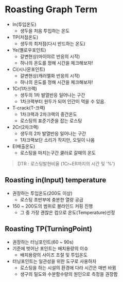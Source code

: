 # Roasting Graph Term
- In(투입온도)
    - 생두을 처음 투입하는 온도
- TP(저점온도)
    - 생두의 최저점(다시 반드하는 온도)
- Ye(옐로우포인트)
    - 갈변현상(마이야르 반응의 시작)
    - 하나의 온도를 정해 시간을 체크해보자!
- Ci(시나몬포인트)
    - 갈변현상(캐러멜화 반응의 시작)
    - 하나의 온도를 정해 시간을 체크해보자!
- 1Cr(1차크랙)
    - 생두의 1차 발열반응 일어나는 구간
    - 1차크랙부터 원두가 되어 인간이 먹을 수 있음.
- T-crack(T-크랙)
    - 1차크랙과 2차크랙의 중간온도
    - 로스팅의 표준기준을 잡는 로스팅
- 2Cr(2차크랙)
    - 생두의 2차 발열반응 일어나는 구간
    - 1차크랙보단 소리가 작지만, 오일이 나옴
- E(배출온도)
    - 로스팅을 마치는구간 쿨러로 갈때의 온도

> DTR : 로스팅발현비율 (1Cr~ER까지의 시간 및 '%')

## Roasting in(Input) temperature
- 권장하는 투입온도(200도 이상) 
    - 로스팅 초반부에 충분한 열량 공급
- 150 ~ 200도의 범위로 블라인드 커핑 진행
    - 그 중 가장 괜찮은 컵으로 온도(Temperature)선정

## Roasting TP(TurningPoint)
- 권장하는 터닝포인트(60 ~ 90s)
- 기준에 벗어난 포인트는 배치용량의 이슈
    - 배치용량의 사이즈 조절 및 투입온도
- 터닝포인트는 일관성을 위한 도구로 사용하자
    - 로스팅을 하는 시설의 환경애 다라 시간은 매번 바뀜
    - 생구의 밀도와 수분함수량의 원인으로 측정을 권장함
